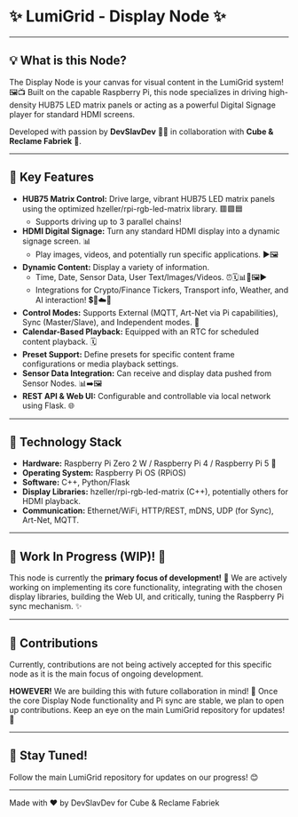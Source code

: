 # ✨ LumiGrid - Display Node ✨

---

## 💡 What is this Node?

The Display Node is your canvas for visual content in the LumiGrid system! 🖼️📺 Built on the capable Raspberry Pi, this node specializes in driving high-density HUB75 LED matrix panels or acting as a powerful Digital Signage player for standard HDMI screens.

Developed with passion by **DevSlavDev** 👨‍💻 in collaboration with **Cube & Reclame Fabriek** 🏢.

---

## 🚀 Key Features

* **HUB75 Matrix Control:** Drive large, vibrant HUB75 LED matrix panels using the optimized hzeller/rpi-rgb-led-matrix library. 🟥🟩🟦
    * Supports driving up to 3 parallel chains!
* **HDMI Digital Signage:** Turn any standard HDMI display into a dynamic signage screen. 📊
    * Play images, videos, and potentially run specific applications. ▶️🖼️
* **Dynamic Content:** Display a variety of information.
    * Time, Date, Sensor Data, User Text/Images/Videos. ⏰🗓️📊📝🖼️▶️
    * Integrations for Crypto/Finance Tickers, Transport info, Weather, and AI interaction! 💲🚆☁️🤖
* **Control Modes:** Supports External (MQTT, Art-Net via Pi capabilities), Sync (Master/Slave), and Independent modes. 🚦
* **Calendar-Based Playback:** Equipped with an RTC for scheduled content playback. 🗓️
* **Preset Support:** Define presets for specific content frame configurations or media playback settings.
* **Sensor Data Integration:** Can receive and display data pushed from Sensor Nodes. 📊➡️🖼️
* **REST API & Web UI:** Configurable and controllable via local network using Flask. 🌐

---

## 🧠 Technology Stack

* **Hardware:** Raspberry Pi Zero 2 W / Raspberry Pi 4 / Raspberry Pi 5 🧠
* **Operating System:** Raspberry Pi OS (RPiOS)
* **Software:** C++, Python/Flask
* **Display Libraries:** hzeller/rpi-rgb-led-matrix (C++), potentially others for HDMI playback.
* **Communication:** Ethernet/WiFi, HTTP/REST, mDNS, UDP (for Sync), Art-Net, MQTT.

---

## 🚧 Work In Progress (WIP)! 🚧

This node is currently the **primary focus of development!** 💪 We are actively working on implementing its core functionality, integrating with the chosen display libraries, building the Web UI, and critically, tuning the Raspberry Pi sync mechanism. ✨

---

## 🤝 Contributions

Currently, contributions are not being actively accepted for this specific node as it is the main focus of ongoing development.

**HOWEVER!** We are building this with future collaboration in mind! 🎉 Once the core Display Node functionality and Pi sync are stable, we plan to open up contributions. Keep an eye on the main LumiGrid repository for updates! 👀

---

## 🔗 Stay Tuned!

Follow the main LumiGrid repository for updates on our progress! 😊

---

Made with ❤️ by DevSlavDev for Cube & Reclame Fabriek
